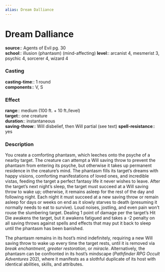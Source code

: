 ```yaml
---
alias: Dream Dalliance
---
```


# Dream Dalliance 

**source**:: Agents of Evil pg. 30  
**school**:: illusion (phantasm) (mind-affecting)
**level**:: arcanist 4, mesmerist 3, psychic 4, sorcerer 4, wizard 4

### Casting 

**casting-time**:: 1 round  
**components**:: V, S

### Effect 

**range**:: medium (100 ft. + 10 ft./level)  
**target**:: one creature  
**duration**:: instantaneous  
**saving-throw**:: Will disbelief, then Will partial (see text)
**spell-resistance**:: yes

### Description 

You create a comforting phantasm, which leeches onto the psyche of a nearby target. The creature can attempt a Will saving throw to prevent the phantasm from entering its psyche, but otherwise it takes up permanent residence in the creature’s mind. The phantasm fills its target’s dreams with happy visions, comforting manifestations of loved ones, and incredible vistas, feeding the target a perfect fantasy life it never wishes to leave. After the target’s next night’s sleep, the target must succeed at a Will saving throw to wake up; otherwise, it remains asleep for the rest of the day and following night. Each night it must succeed at a new saving throw or remain asleep for days or weeks on end as it slowly starves to death (presuming it normally needs to eat to survive). Loud noises, jostling, and even pain won’t rouse the slumbering target. Dealing 1 point of damage per the target’s Hit Die awakens the target, but it awakens fatigued and takes a -2 penalty on all saving throws against spells and effects that may put it back to sleep until the phantasm has been banished.  
  
The phantasm remains in its host’s mind indefinitely, requiring a new Will saving throw to wake up every time the target rests, until it is removed via *break enchantment*, *greater restoration*, or *miracle*. Alternatively, the phantasm can be confronted in its host’s mindscape (*Pathfinder RPG Occult Adventures* 202), where it manifests as a slothful duplicate of its host with identical abilities, skills, and attributes.
